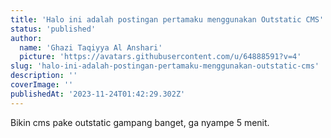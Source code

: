 ```yaml
---
title: 'Halo ini adalah postingan pertamaku menggunakan Outstatic CMS'
status: 'published'
author:
  name: 'Ghazi Taqiyya Al Anshari'
  picture: 'https://avatars.githubusercontent.com/u/64888591?v=4'
slug: 'halo-ini-adalah-postingan-pertamaku-menggunakan-outstatic-cms'
description: ''
coverImage: ''
publishedAt: '2023-11-24T01:42:29.302Z'
---
```


Bikin cms pake outstatic gampang banget, ga nyampe 5 menit.